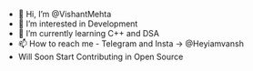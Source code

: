 - 👋 Hi, I’m @VishantMehta
- 👀 I’m interested in Development
- 🌱 I’m currently learning C++ and DSA
- 📫 How to reach me - Telegram and Insta -> @Heyiamvansh
- Will Soon Start Contributing in Open Source

<!---
VishantMehta/VishantMehta is a ✨ special ✨ repository because its `README.md` (this file) appears on your GitHub profile.
You can click the Preview link to take a look at your changes.
--->
